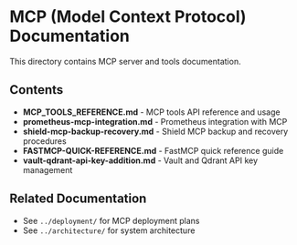 # MCP (Model Context Protocol) Documentation

This directory contains MCP server and tools documentation.

## Contents

- **MCP_TOOLS_REFERENCE.md** - MCP tools API reference and usage
- **prometheus-mcp-integration.md** - Prometheus integration with MCP
- **shield-mcp-backup-recovery.md** - Shield MCP backup and recovery procedures
- **FASTMCP-QUICK-REFERENCE.md** - FastMCP quick reference guide
- **vault-qdrant-api-key-addition.md** - Vault and Qdrant API key management

## Related Documentation

- See `../deployment/` for MCP deployment plans
- See `../architecture/` for system architecture

